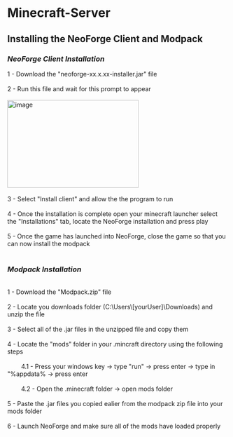 # Minecraft-Server

## Installing the NeoForge Client and Modpack

### **_NeoForge Client Installation_**

1 - Download the "neoforge-xx.x.xx-installer.jar" file<br>
<br>
2 - Run this file and wait for this prompt to appear<br>
<br>
<img width="300" height="200" alt="image" src="https://github.com/user-attachments/assets/9c65fd39-3854-4d3d-8828-06ab4faced0f" /><br>
<br>
3 - Select "Install client" and allow the the program to run<br>
<br>
4 - Once the installation is complete open your minecraft launcher select the "Installations" tab, locate the NeoForge installation and press play<br>
<br>
5 - Once the game has launched into NeoForge, close the game so that you can now install the modpack<br>
<br>
### **_Modpack Installation_**<br>
<br>
1 - Download the "Modpack.zip" file<br>
<br>
2 - Locate you downloads folder (C:\Users\[yourUser]\Downloads) and unzip the file<br>
<br>
3 - Select all of the .jar files in the unzipped file and copy them<br>
<br>
4 - Locate the "mods" folder in your .mincraft directory using the following steps<br>
<br>
&nbsp;&nbsp;&nbsp;&nbsp;&nbsp;&nbsp;&nbsp;&nbsp;4.1 - Press your windows key -> type "run" -> press enter -> type in "%appdata% -> press enter<br>
  <br>
&nbsp;&nbsp;&nbsp;&nbsp;&nbsp;&nbsp;&nbsp;&nbsp;4.2 - Open the .minecraft folder -> open mods folder<br>
<br>
5 - Paste the .jar files you copied ealier from the modpack zip file into your mods folder<br>
<br>
6 - Launch NeoForge and make sure all of the mods have loaded properly
